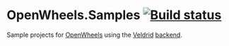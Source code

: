 # OpenWheels.Samples [![Build status](https://travis-ci.org/Jjagg/OpenWheels.Samples.svg?branch=master)](https://travis-ci.org/Jjagg/OpenWheels.Samples)

Sample projects for [OpenWheels](https://github.com/Jjagg/OpenWheels) using the [Veldrid](https://github.com/mellinoe/veldrid) [backend](https://github.com/Jjagg/OpenWheels.Veldrid).

